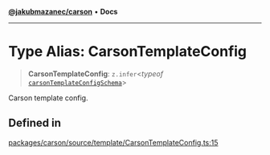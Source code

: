 [**@jakubmazanec/carson**](../README.md) • **Docs**

---

# Type Alias: CarsonTemplateConfig

> **CarsonTemplateConfig**: `z.infer`\<_typeof_
> [`carsonTemplateConfigSchema`](../variables/carsonTemplateConfigSchema.md)\>

Carson template config.

## Defined in

[packages/carson/source/template/CarsonTemplateConfig.ts:15](https://github.com/jakubmazanec/tools/blob/28bd44b020b25cf8f9b96b5a385bb7c918cf32ab/packages/carson/source/template/CarsonTemplateConfig.ts#L15)
